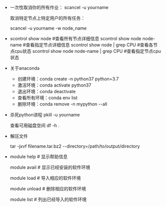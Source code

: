 - 一次性取消你的所有作业：
  scancel -u yourname

  取消特定节点上特定用户的所有任务：

  scancel -u  yourname  -w node_name

- scontrol show node #查看所有节点详细信息
  scontrol show node node-name #查看指定节点详细信息
  scontrol show node | grep CPU #查看各节点cpu状态
  scontrol show node node-name | grep CPU #查看指定节点cpu状态

- 关于anaconda

  - 创建环境：conda create -n python37 python=3.7
  - 激活环境：conda activate python37
  - 退出环境：conda deactivate
  - 查看所有环境：conda env list
  - 删除环境：conda remove -n mypython --all

- 杀死python进程  pkill -u yourname

  查看可用磁盘空间  df -h . 

- 解压文件

  tar -jxvf filename.tar.bz2 --directory=/path/to/output/directory

- module help    # 显示帮助信息

  module avail   # 显示已经安装的软件环境

  module load    # 导入相应的软件环境

  module unload   # 删除相应的软件环境

  module list    # 列出已经导入的软件环境

  

​	



